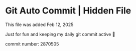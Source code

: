 # Git Auto Commit | Hidden File

This file was added Feb 12, 2025

Just for fun and keeping my daily git commit active 🤪

commit number: 2870505
